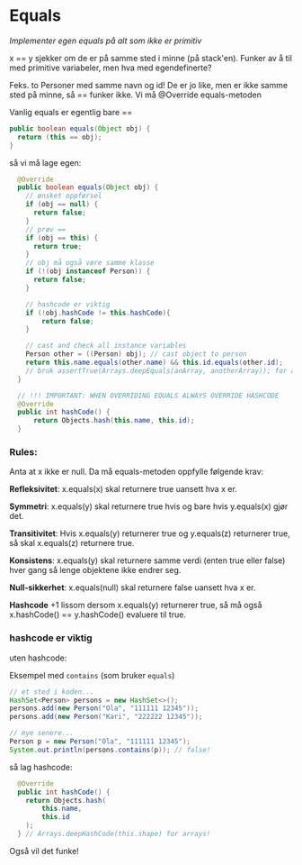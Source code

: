 # Equals

*Implementer egen equals på alt som ikke er primitiv*

x == y sjekker om de er på samme sted i minne (på stack'en). Funker av å til med primitive variabeler, men hva med egendefinerte? 

Feks. to Personer med samme navn og id! De er jo like, men er ikke samme sted på minne, så == funker ikke. Vi må @Override equals-metoden

Vanlig equals er egentlig bare == 

```java
public boolean equals(Object obj) {
  return (this == obj);
}
```

så vi må lage egen:

```java
  @Override
  public boolean equals(Object obj) {
    // ønsket oppførsel
    if (obj == null) {
      return false;
    }
    // prøv == 
    if (obj == this) {
      return true;
    }
    // obj må også være samme klasse
    if (!(obj instanceof Person)) {
      return false;
    }

    // hashcode er viktig
    if (!obj.hashCode != this.hashCode){
        return false;
    }

    // cast and check all instance variables 
    Person other = ((Person) obj); // cast object to person
    return this.name.equals(other.name) && this.id.equals(other.id);
    // bruk assertTrue(Arrays.deepEquals(anArray, anotherArray)); for arrays
  }

  // !!! IMPORTANT: WHEN OVERRIDING EQUALS ALWAYS OVERRIDE HASHCODE
  @Override
  public int hashCode() {
      return Objects.hash(this.name, this.id);
  }
```

### Rules:

Anta at x ikke er null. Da må equals-metoden oppfylle følgende krav:

**Refleksivitet**: x.equals(x) skal returnere true uansett hva x er.

**Symmetri**: x.equals(y) skal returnere true hvis og bare hvis y.equals(x) gjør det.

**Transitivitet**: Hvis x.equals(y) returnerer true og y.equals(z) returnerer true, så skal x.equals(z) returnere true.

**Konsistens**: x.equals(y) skal returnere samme verdi (enten true eller false) hver gang så lenge objektene ikke endrer seg.

**Null-sikkerhet**: x.equals(null) skal returnere false uansett hva x er.

**Hashcode** +1 lissom
dersom x.equals(y) returnerer true, så må også x.hashCode() == y.hashCode() evaluere til true.

### hashcode er viktig

uten hashcode:

Eksempel med `contains` (som bruker `equals`)

```java
// et sted i koden...
HashSet<Person> persons = new HashSet<>();
persons.add(new Person("Ola", "111111 12345"));
persons.add(new Person("Kari", "222222 12345"));

// mye senere...
Person p = new Person("Ola", "111111 12345");
System.out.println(persons.contains(p)); // false!
```

så lag hashcode:

```java
  @Override
  public int hashCode() {
    return Objects.hash(
        this.name,
        this.id
    );
  } // Arrays.deepHashCode(this.shape) for arrays!
```

Også vil det funke!
